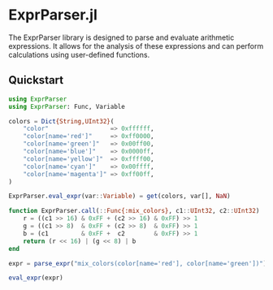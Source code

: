 # ExprParser.jl

The ExprParser library is designed to parse and evaluate arithmetic expressions. It allows for the analysis of these expressions and can perform calculations using user-defined functions.

## Quickstart

```julia
using ExprParser
using ExprParser: Func, Variable

colors = Dict{String,UInt32}(
    "color"                 => 0xffffff,
    "color[name='red']"     => 0xff0000,
    "color[name='green']"   => 0x00ff00,
    "color[name='blue']"    => 0x0000ff,
    "color[name='yellow']"  => 0xffff00,
    "color[name='cyan']"    => 0x00ffff,
    "color[name='magenta']" => 0xff00ff,
)

ExprParser.eval_expr(var::Variable) = get(colors, var[], NaN)

function ExprParser.call(::Func{:mix_colors}, c1::UInt32, c2::UInt32)
    r = ((c1 >> 16) & 0xFF + (c2 >> 16) & 0xFF) >> 1
    g = ((c1 >> 8)  & 0xFF + (c2 >> 8)  & 0xFF) >> 1
    b = (c1         & 0xFF +  c2        & 0xFF) >> 1
    return (r << 16) | (g << 8) | b
end

expr = parse_expr("mix_colors(color[name='red'], color[name='green'])")

eval_expr(expr)
```
